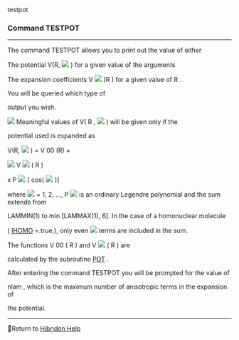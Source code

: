 testpot


###   Command TESTPOT


------------------------------


The command TESTPOT allows you to print out the value of either


The potential  V(R, ![](theta12.gif) )  for a given value of the arguments


The expansion coefficients  V  ![](lambda10.gif)  (R ) for a given value of  R .

You will be queried which type of

output you wish.


![](warning.gif)  Meaningful values of V( R , ![](theta12.gif) ) will be given only if the

potential used is expanded as


V(R, ![](theta12.gif) )  =  V  00  (R)  +

![](sigma18.gif)    V  ![](lambda10.gif)   ( R )

x   P  ![](lambda10.gif)   [ cos( ![](theta12.gif)  )]


where  ![](lambda12.gif)  = 1, 2, ...,   P  ![](lambda10.gif)    is an ordinary Legendre polynomial and the sum extends from

LAMMIN(1) to  min [LAMMAX(1), 6].  In the case of a homonuclear molecule

( [IHOMO](ihomo.html)  =.true.), only even  ![](lambda12.gif)  terms are included in the sum.


The functions  V  00 ( R ) and  V  ![](lambda10.gif)   ( R ) are

calculated by the subroutine  [POT](potlist.html)  .


After entering the command TESTPOT you will be prompted for the value of

nlam , which is the maximum number of anisotropic terms in the expansion of

the potential.


------------------------------


[](hibhelp.html) [](up_arrow.gif)  Return to  [Hibridon Help](hibhelp.html)
